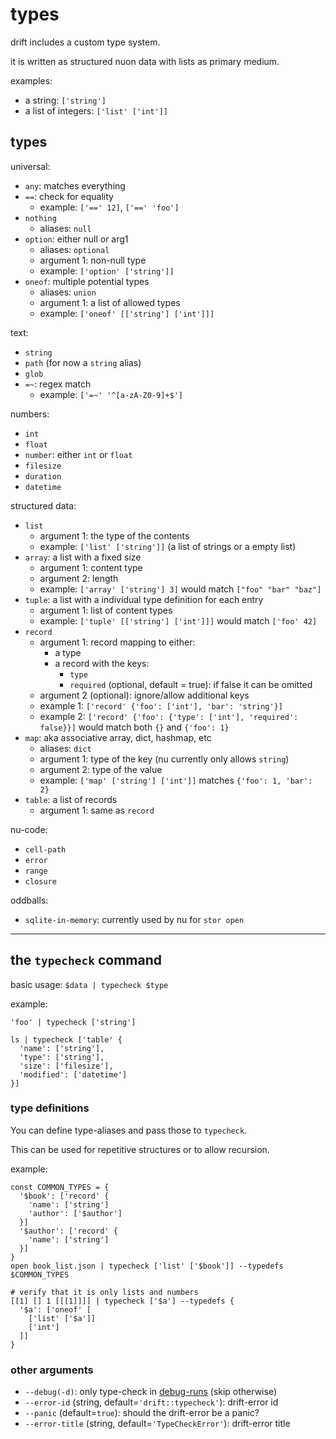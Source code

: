 # types

drift includes a custom type system.

it is written as structured nuon data with lists as primary medium.

examples:
* a string: `['string']`
* a list of integers: `['list' ['int']]`

## types

universal:
* `any`: matches everything
* `==`: check for equality
  * example: `['==' 12]`, `['==' 'foo']`
* `nothing`
  * aliases: `null`
* `option`: either null or arg1
  * aliases: `optional`
  * argument 1: non-null type
  * example: `['option' ['string']]`
* `oneof`: multiple potential types
  * aliases: `union`
  * argument 1: a list of allowed types
  * example: `['oneof' [['string'] ['int']]]`

text:
* `string`
* `path` (for now a `string` alias)
* `glob`
* `=~`: regex match
  * example: `['=~' '^[a-zA-Z0-9]+$']`

numbers:
* `int`
* `float`
* `number`: either `int` or `float`
* `filesize`
* `duration`
* `datetime`

structured data:
* `list`
  * argument 1: the type of the contents
  * example: `['list' ['string']]` (a list of strings or a empty list)
* `array`: a list with a fixed size
  * argument 1: content type
  * argument 2: length
  * example: `['array' ['string'] 3]` would match `["foo" "bar" "baz"]`
* `tuple`: a list with a individual type definition for each entry
  * argument 1: list of content types
  * example: `['tuple' [['string'] ['int']]]` would match `['foo' 42]`
* `record`
  * argument 1: record mapping to either:
    * a type
    * a record with the keys:
      * `type`
      * `required` (optional, default = true): if false it can be omitted
  * argument 2 (optional): ignore/allow additional keys
  * example 1: `['record' {'foo': ['int'], 'bar': 'string'}]`
  * example 2: `['record' {'foo': {'type': ['int'], 'required': false}}]` would match both `{}` and `{'foo': 1}`
* `map`: aka associative array, dict, hashmap, etc
  * aliases: `dict`
  * argument 1: type of the key (nu currently only allows `string`)
  * argument 2: type of the value
  * example: `['map' ['string'] ['int']]` matches `{'foo': 1, 'bar': 2}`
* `table`: a list of records
  * argument 1: same as `record`

nu-code:
* `cell-path`
* `error`
* `range`
* `closure`

oddballs:
* `sqlite-in-memory`: currently used by nu for `stor open`

---

## the `typecheck` command

basic usage: `$data | typecheck $type`

example:
```nushell
'foo' | typecheck ['string']

ls | typecheck ['table' {
  'name': ['string'],
  'type': ['string'],
  'size': ['filesize'],
  'modified': ['datetime']
}]
```

### type definitions

You can define type-aliases and pass those to `typecheck`.

This can be used for repetitive structures or to allow recursion.

example:

```nushell
const COMMON_TYPES = {
  '$book': ['record' {
    'name': ['string']
    'author': ['$author']
  }]
  '$author': ['record' {
    'name': ['string']
  }]
}
open book_list.json | typecheck ['list' ['$book']] --typedefs $COMMON_TYPES

# verify that it is only lists and numbers
[[1] [] 1 [[[1]]]] | typecheck ['$a'] --typedefs {
  '$a': ['oneof' [
    ['list' ['$a']]
    ['int']
  ]]
}
```

### other arguments

* `--debug(-d)`: only type-check in [debug-runs](./debugging.md) (skip otherwise)
* `--error-id` (string, default=`'drift::typecheck'`): drift-error id
* `--panic` (default=`true`): should the drift-error be a panic?
* `--error-title` (string, default=`'TypeCheckError'`): drift-error title
